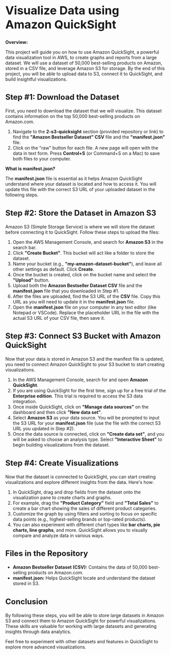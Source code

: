 <h1 style="font-size: 36px; font-weight: bold;"> Visualize Data using Amazon QuickSight </h1>

<p><strong>Overview:</strong></p>
<p>
This project will guide you on how to use Amazon QuickSight, a powerful data visualization tool in AWS, to create graphs and reports from a large dataset. We will use a dataset of 50,000 best-selling products on Amazon, stored in a CSV file, and leverage Amazon S3 for storage. By the end of this project, you will be able to upload data to S3, connect it to QuickSight, and build insightful visualizations.
</p>

<h2 style="font-size: 24px; font-weight: bold;">Step #1: Download the Dataset</h2>
<p>First, you need to download the dataset that we will visualize. This dataset contains information on the top 50,000 best-selling products on Amazon.com.</p>

<ol>
    <li>
        Navigate to the <strong>2-s3-quicksight</strong> section (provided repository or link) to find the <strong>"Amazon Bestseller Dataset" CSV</strong> file and the <strong>"manifest.json"</strong> file.
    </li>
    <li>
        Click on the "raw" button for each file. A new page will open with the data in text form. Press <strong>Control+S</strong> (or Command+S on a Mac) to save both files to your computer.
    </li>
</ol>

<p><strong>What is manifest.json?</strong></p>
<p>
The <strong>manifest.json</strong> file is essential as it helps Amazon QuickSight understand where your dataset is located and how to access it. You will update this file with the correct S3 URL of your uploaded dataset in the following steps.
</p>

<h2 style="font-size: 24px; font-weight: bold;">Step #2: Store the Dataset in Amazon S3</h2>
<p>
Amazon S3 (Simple Storage Service) is where we will store the dataset before connecting it to QuickSight. Follow these steps to upload the files:
</p>

<ol>
    <li>
        Open the AWS Management Console, and search for <strong>Amazon S3</strong> in the search bar.
    </li>
    <li>
        Click <strong>"Create Bucket"</strong>. This bucket will act like a folder to store the dataset.
    </li>
    <li>
        Name your bucket (e.g., <strong>"my-amazon-dataset-bucket"</strong>), and leave all other settings as default. Click <strong>Create</strong>.
    </li>
    <li>
        Once the bucket is created, click on the bucket name and select the <strong>"Upload"</strong> button.
    </li>
    <li>
        Upload both the <strong>Amazon Bestseller Dataset CSV</strong> file and the <strong>manifest.json</strong> file that you downloaded in Step #1.
    </li>
    <li>
        After the files are uploaded, find the S3 URL of the <strong>CSV</strong> file. Copy this URL as you will need to update it in the <strong>manifest.json</strong> file.
    </li>
    <li>
        Open the <strong>manifest.json</strong> file on your computer in any text editor (like Notepad or VSCode). Replace the placeholder URL in the file with the actual S3 URL of your CSV file, then save it.
    </li>
</ol>

<h2 style="font-size: 24px; font-weight: bold;">Step #3: Connect S3 Bucket with Amazon QuickSight</h2>
<p>
Now that your data is stored in Amazon S3 and the manifest file is updated, you need to connect Amazon QuickSight to your S3 bucket to start creating visualizations.
</p>

<ol>
    <li>
        In the AWS Management Console, search for and open <strong>Amazon QuickSight</strong>. 
    </li>
    <li>
        If you are using QuickSight for the first time, sign up for a free trial of the <strong>Enterprise edition</strong>. This trial is required to access the S3 data integration.
    </li>
    <li>
        Once inside QuickSight, click on <strong>"Manage data sources"</strong> on the dashboard and then click <strong>"New data set"</strong>.
    </li>
    <li>
        Select <strong>Amazon S3</strong> as your data source. You will be prompted to input the S3 URL for your <strong>manifest.json</strong> file (use the file with the correct S3 URL you updated in Step #2).
    </li>
    <li>
        Once the data source is connected, click on <strong>"Create data set"</strong>, and you will be asked to choose an analysis type. Select <strong>"Interactive Sheet"</strong> to begin building visualizations from the dataset.
    </li>
</ol>

<h2 style="font-size: 24px; font-weight: bold;">Step #4: Create Visualizations</h2>
<p>
Now that the dataset is connected to QuickSight, you can start creating visualizations and explore different insights from the data. Here's how:
</p>

<ol>
    <li>
        In QuickSight, drag and drop fields from the dataset onto the visualization pane to create charts and graphs.
    </li>
    <li>
        For example, drag the <strong>"Product Category"</strong> field and <strong>"Total Sales"</strong> to create a bar chart showing the sales of different product categories.
    </li>
    <li>
        Customize the graph by using filters and sorting to focus on specific data points (e.g., highest-selling brands or top-rated products).
    </li>
    <li>
        You can also experiment with different chart types like <strong>bar charts, pie charts, line graphs</strong>, and more. QuickSight allows you to visually compare and analyze data in various ways.
    </li>
</ol>

<h2 style="font-size: 24px; font-weight: bold;">Files in the Repository</h2>
<ul>
    <li><strong>Amazon Bestseller Dataset (CSV):</strong> Contains the data of 50,000 best-selling products on Amazon.com.</li>
    <li><strong>manifest.json:</strong> Helps QuickSight locate and understand the dataset stored in S3.</li>
</ul>

<h2 style="font-size: 24px; font-weight: bold;">Conclusion</h2>
<p>
By following these steps, you will be able to store large datasets in Amazon S3 and connect them to Amazon QuickSight for powerful visualizations. These skills are valuable for working with large datasets and generating insights through data analytics.
</p>
<p>Feel free to experiment with other datasets and features in QuickSight to explore more advanced visualizations.</p>
